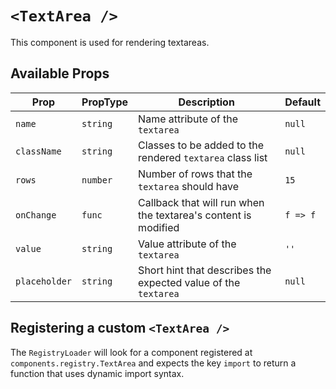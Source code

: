 # `<TextArea />`

This component is used for rendering textareas.

## Available Props

| Prop          | PropType | Description                                                    | Default  |
| ------------- | -------- | -------------------------------------------------------------- | -------- |
| `name`        | `string` | Name attribute of the `textarea`                               | `null`   |
| `className`   | `string` | Classes to be added to the rendered `textarea` class list      | `null`   |
| `rows`        | `number` | Number of rows that the `textarea` should have                 | `15`     |
| `onChange`    | `func`   | Callback that will run when the textarea's content is modified | `f => f` |
| `value`       | `string` | Value attribute of the `textarea`                              | `''`     |
| `placeholder` | `string` | Short hint that describes the expected value of the `textarea` | `null`   |

## Registering a custom `<TextArea />`

The `RegistryLoader` will look for a component registered at `components.registry.TextArea` and expects the key `import` to return a function that uses dynamic import syntax.
